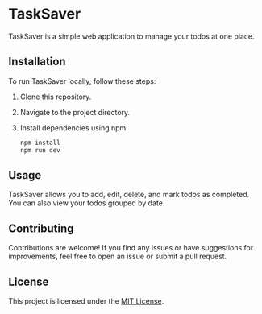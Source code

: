 # TaskSaver

TaskSaver is a simple web application to manage your todos at one place.

## Installation

To run TaskSaver locally, follow these steps:

1. Clone this repository.
2. Navigate to the project directory.
3. Install dependencies using npm:

   ```bash
   npm install
   npm run dev
   ```
## Usage

TaskSaver allows you to add, edit, delete, and mark todos as completed. You can also view your todos grouped by date.

## Contributing

Contributions are welcome! If you find any issues or have suggestions for improvements, feel free to open an issue or submit a pull request.

## License

This project is licensed under the [MIT License](LICENSE).
